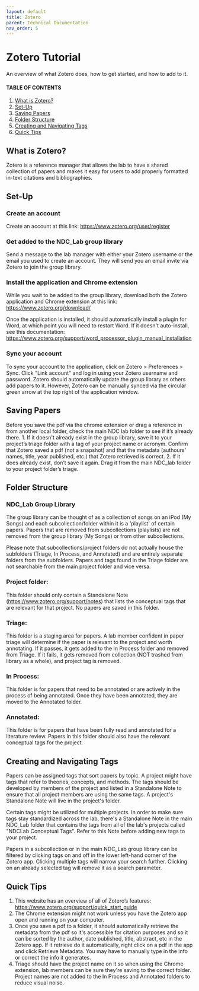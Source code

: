 ```yaml
---
layout: default
title: Zotero
parent: Technical Documentation
nav_order: 5
---
```


# Zotero Tutorial

An overview of what Zotero does, how to get started, and how to add to it.


#### TABLE OF CONTENTS
1. [What is Zotero?](https://ndclab.github.io/wiki/docs/zotero.html#what-is-zotero?)
2. [Set-Up](https://ndclab.github.io/wiki/docs/zotero.html#set-up)
3. [Saving Papers](https://ndclab.github.io/wiki/docs/zotero.html#saving-papers)
4. [Folder Structure](https://ndclab.github.io/wiki/docs/zotero.html#folder-structure)
5. [Creating and Navigating Tags](https://ndclab.github.io/wiki/docs/zotero.html#creating-and-navigating-tags)
6. [Quick Tips](https://ndclab.github.io/wiki/docs/zotero.html#quick-tips)

## What is Zotero?

Zotero is a reference manager that allows the lab to have a shared collection of papers and makes it easy for users to add properly formatted in-text citations and bibliographies. 


## Set-Up

### Create an account

Create an account at this link: https://www.zotero.org/user/register 

### Get added to the NDC_Lab group library

Send a message to the lab manager with either your Zotero username or the email you used to create an account. They will send you an email invite via Zotero to join the group library.

### Install the application and Chrome extension

While you wait to be added to the group library, download both the Zotero application and Chrome extension at this link: https://www.zotero.org/download/ 

Once the application is installed, it should automatically install a plugin for Word, at which point you will need to restart Word. If it doesn't auto-install, see this documentation: https://www.zotero.org/support/word_processor_plugin_manual_installation

### Sync your account

To sync your account to the application, click on Zotero > Preferences > Sync. Click "Link account" and log in using your Zotero username and password. Zotero should automatically update the group library as others add papers to it. However, Zotero can be manually synced via the circular green arrow at the top right of the application window. 


## Saving Papers

Before you save the pdf via the chrome extension or drag a reference in from another local folder, check the main NDC lab folder to see if it’s already there. 
    1.    If it doesn't already exist in the group library, save it to your project’s triage folder with a tag of your project name or acronym. Confirm that Zotero saved a pdf (not a snapshot) and that the metadata (authours' names, title, year published, etc.) that Zotero retrieved is correct.
    2.    If it does already exist, don’t save it again. Drag it from the main NDC_lab folder to your project folder’s triage.
    

## Folder Structure

### NDC_Lab Group Library

The group library can be thought of as a collection of songs on an iPod (My Songs) and each subcollection/folder within it is a 'playlist' of certain papers. Papers that are removed from subcollections (playlists) are not removed from the group library (My Songs) or from other subcollections. 

Please note that subcollections/project folders do not actually house the subfolders (Triage, In Process, and Annotated) and are entirely separate folders from the subfolders. Papers and tags found in the Triage folder are not searchable from the main project folder and vice versa. 

### Project folder:

This folder should only contain a Standalone Note (https://www.zotero.org/support/notes) that lists the conceptual tags that are relevant for that project. No papers are saved in this folder. 

### Triage: 

This folder is a staging area for papers. A lab member confident in paper triage will determine if the paper is relevant to the project and worth annotating. If it passes, it gets added to the In Process folder and removed from Triage. If it fails, it gets removed from collection (NOT trashed from library as a whole), and project tag is removed.

### In Process:

This folder is for papers that need to be annotated or are actively in the process of being annotated. Once they have been annotated, they are moved to the Annotated folder.

### Annotated: 

This folder is for papers that have been fully read and annotated for a literature review. Papers in this folder should also have the relevant conceptual tags for the project. 


## Creating and Navigating Tags

Papers can be assigned tags that sort papers by topic. A project might have tags that refer to theories, concepts, and methods. The tags should be developed by members of the project and listed in a Standalone Note to ensure that all project members are using the same tags. A project's Standalone Note will live in the project's folder.

Certain tags might be utilized for multiple projects. In order to make sure tags stay standardized across the lab, there's a Standalone Note in the main NDC_Lab folder that contains the tags from all of the lab's projects called "NDCLab Conceptual Tags". Refer to this Note before adding new tags to your project.

Papers in a subcollection or in the main NDC_Lab group library can be filtered by clicking tags on and off in the lower left-hand corner of the Zotero app. Clicking multiple tags will narrow your search further. Clicking on an already selected tag will remove it as a search parameter. 

## Quick Tips

1.	This website has an overview of all of Zotero’s features: https://www.zotero.org/support/quick_start_guide 
2.	The Chrome extension might not work unless you have the Zotero app open and running on your computer.
3.	Once you save a pdf to a folder, it should automatically retrieve the metadata from the pdf so it's accessible for citation purposes and so it can be sorted by the author, date published, title, abstract, etc in the Zotero app. If it retrieve do it automatically, right click on a pdf in the app and click Retrieve Metadata. You may have to manually type in the info or correct the info it generates. 
4.	Triage should have the project name on it so when using the Chrome extension, lab members can be sure they're saving to the correct folder. Project names are not added to the In Process and Annotated folders to reduce visual noise. 

